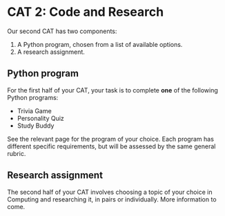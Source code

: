 # CAT 2: Code and Research

Our second CAT has two components:

1. A Python program, chosen from a list of available options.
2. A research assignment.

## Python program

For the first half of your CAT, your task is to complete **one** of the following Python programs:

- Trivia Game
- Personality Quiz
- Study Buddy

See the relevant page for the program of your choice. Each program has different specific requirements, but will be assessed by the same general rubric.

## Research assignment

The second half of your CAT involves choosing a topic of your choice in Computing and researching it, in pairs or individually. More information to come.
